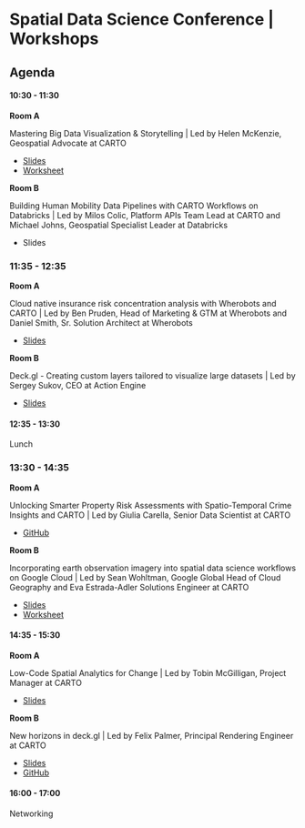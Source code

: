 # Spatial Data Science Conference | Workshops

## Agenda

#### 10:30 - 11:30

**Room A**

Mastering Big Data Visualization & Storytelling | Led by Helen McKenzie, Geospatial Advocate at CARTO 

  - [Slides](https://docs.google.com/presentation/d/1ND2q3M1O-Yfkj9xrAXxY0duenu1w3Tw5OkBJu1gE4Fc/edit#slide=id.g2f26ea78966_0_396)
  - [Worksheet](https://docs.google.com/document/d/12TmxoMbl-VZe-1oq_NoGIn5KD4Or-_1TnE4-heBxIhM/edit#heading=h.xkr4rehklzld)

**Room B**

Building Human Mobility Data Pipelines with CARTO Workflows on Databricks | Led by Milos Colic, Platform APIs Team Lead at CARTO and Michael Johns, Geospatial Specialist Leader at Databricks
  
  - Slides

### 11:35 - 12:35

**Room A**

Cloud native insurance risk concentration analysis with Wherobots and CARTO | Led by Ben Pruden, Head of Marketing & GTM at Wherobots and Daniel Smith, Sr. Solution Architect at Wherobots
- [Slides](https://docs.google.com/presentation/d/10XcfvhY7Kw37O-tR0bcSWcc0XxnTh0rKg6HWxMSmqNU/edit#slide=id.g2fb5eef1cb0_0_0)

**Room B**

Deck.gl - Creating custom layers tailored to visualize large datasets | Led by Sergey Sukov, CEO at Action Engine
- [Slides]()

#### 12:35 - 13:30

Lunch

### 13:30 - 14:35

**Room A**

Unlocking Smarter Property Risk Assessments with Spatio-Temporal Crime Insights and CARTO | Led by Giulia Carella, Senior Data Scientist at CARTO
- [GitHub](https://github.com/CartoDB/research-public/tree/master/sdsc24-ny-workshop)

**Room B**

Incorporating earth observation imagery into spatial data science workflows on Google Cloud | Led by Sean Wohltman, Google Global Head of Cloud Geography and Eva Estrada-Adler
Solutions Engineer at CARTO
- [Slides](https://docs.google.com/presentation/d/1kj48uw4pLkuz9qT7MOaVVu0sOq8zgcJlwu16y6TV2vE/edit#slide=id.g2d345e63f52_0_0)
- [Worksheet](https://docs.google.com/document/d/19DBDwyVxm91rW7vDLng0K8DoWfjQJFx6kYRnKFAt8GU/edit)

#### 14:35 - 15:30

**Room A**

Low-Code Spatial Analytics for Change | Led by Tobin McGilligan, Project Manager at CARTO
- [Slides]()

**Room B**

New horizons in deck.gl | Led by Felix Palmer, Principal Rendering Engineer at CARTO
- [Slides](https://docs.google.com/presentation/d/1VoIDHURYSv1-8sf4MVXEEyBBjOv0C0sxKPy2SqOOxwQ/edit#slide=id.g12b30b8a813_1_0)
- [GitHub](https://github.com/felixpalmer/sdsc-workshop-2024)

#### 16:00 - 17:00

Networking
